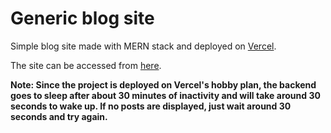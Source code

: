 # Generic blog site
Simple blog site made with MERN stack and deployed on <a href=https://vercel.com/>Vercel</a>.

The site can be accessed from <a href=https://generic-blog-site.vercel.app/>here</a>.

<b>Note: Since the project is deployed on Vercel's hobby plan, the backend goes to sleep after about 30 minutes of inactivity and will take around 30 seconds to wake up. If no posts are displayed, just wait around 30 seconds and try again.<b>
